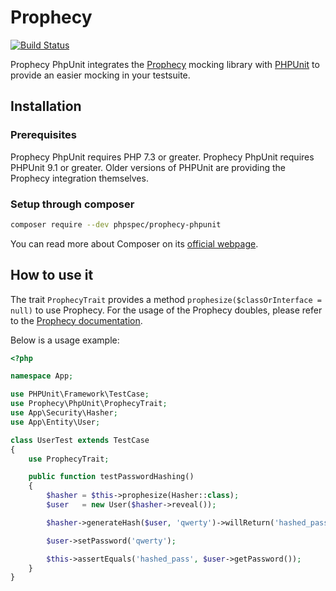 # Prophecy

[![Build Status](https://github.com/phpspec/prophecy-phpunit/actions/workflows/ci.yml/badge.svg)](https://github.com/phpspec/prophecy-phpunit/actions/workflows/ci.yml)

Prophecy PhpUnit integrates the [Prophecy](https://github.com/phpspec/prophecy) mocking
library with [PHPUnit](https://phpunit.de) to provide an easier mocking in your testsuite.

## Installation

### Prerequisites

Prophecy PhpUnit requires PHP 7.3 or greater.
Prophecy PhpUnit requires PHPUnit 9.1 or greater. Older versions of PHPUnit are providing the Prophecy integration themselves.

### Setup through composer

```bash
composer require --dev phpspec/prophecy-phpunit
```

You can read more about Composer on its [official webpage](https://getcomposer.org).

## How to use it

The trait ``ProphecyTrait`` provides a method ``prophesize($classOrInterface = null)`` to use Prophecy.
For the usage of the Prophecy doubles, please refer to the [Prophecy documentation](https://github.com/phpspec/prophecy).

Below is a usage example:

```php
<?php

namespace App;

use PHPUnit\Framework\TestCase;
use Prophecy\PhpUnit\ProphecyTrait;
use App\Security\Hasher;
use App\Entity\User;

class UserTest extends TestCase
{
    use ProphecyTrait;

    public function testPasswordHashing()
    {
        $hasher = $this->prophesize(Hasher::class);
        $user   = new User($hasher->reveal());

        $hasher->generateHash($user, 'qwerty')->willReturn('hashed_pass');

        $user->setPassword('qwerty');

        $this->assertEquals('hashed_pass', $user->getPassword());
    }
}
```
